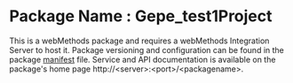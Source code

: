 # Package Name : Gepe_test1Project
This is a webMethods package and requires a webMethods Integration Server to host it. Package versioning and configuration can be found in the package [manifest](./Gepe_test1Project/manifest.v3) file. Service and API documentation is available on the package's home page http://&lt;server&gt;:&lt;port&gt;/&lt;packagename>.